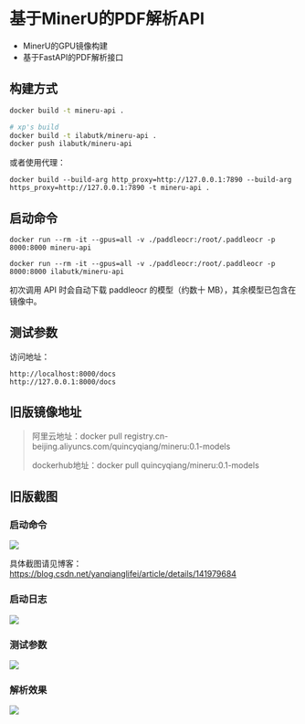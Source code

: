 # 基于MinerU的PDF解析API

- MinerU的GPU镜像构建
- 基于FastAPI的PDF解析接口

## 构建方式

```sh
docker build -t mineru-api .

# xp's build
docker build -t ilabutk/mineru-api .
docker push ilabutk/mineru-api
```

或者使用代理：

```
docker build --build-arg http_proxy=http://127.0.0.1:7890 --build-arg https_proxy=http://127.0.0.1:7890 -t mineru-api .
```

## 启动命令

```
docker run --rm -it --gpus=all -v ./paddleocr:/root/.paddleocr -p 8000:8000 mineru-api

docker run --rm -it --gpus=all -v ./paddleocr:/root/.paddleocr -p 8000:8000 ilabutk/mineru-api

```

初次调用 API 时会自动下载 paddleocr 的模型（约数十 MB），其余模型已包含在镜像中。



## 测试参数

访问地址：

```
http://localhost:8000/docs
http://127.0.0.1:8000/docs
```

## 旧版镜像地址

> 阿里云地址：docker pull registry.cn-beijing.aliyuncs.com/quincyqiang/mineru:0.1-models
>
> dockerhub地址：docker pull quincyqiang/mineru:0.1-models


## 旧版截图

### 启动命令

![](https://i-blog.csdnimg.cn/direct/bcff4f524ea5400db14421ba7cec4989.png)

具体截图请见博客：https://blog.csdn.net/yanqianglifei/article/details/141979684

### 启动日志

![](https://i-blog.csdnimg.cn/direct/4eb5657567e4415eba912179dca5c8aa.png)

### 测试参数

![](https://i-blog.csdnimg.cn/direct/8b3a2bc5908042268e8cc69756e331a2.png)

### 解析效果

![](https://i-blog.csdnimg.cn/direct/a54dcae834ae48d498fb595aca4212c3.png)
